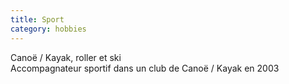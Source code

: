 ```yaml
---
title: Sport
category: hobbies
---
```


Canoë / Kayak, roller et ski<br />
Accompagnateur sportif dans un club de Canoë / Kayak en 2003
